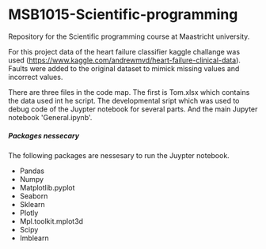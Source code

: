# MSB1015-Scientific-programming
Repository for the Scientific programming course at Maastricht university.

For this project data of the heart failure classifier kaggle challange was used (https://www.kaggle.com/andrewmvd/heart-failure-clinical-data).  Faults were added to the original dataset to mimick missing values and incorrect values. 

There are three files in the code map. The first is Tom.xlsx which contains the data used int he script. The developmental sript which was used to debug code of the Juypter notebook for several parts. And the main Jupyter notebook 'General.ipynb'.

#####  Packages nessecary 
The following packages are nessesary to run the Juypter notebook.
- Pandas
- Numpy
- Matplotlib.pyplot
- Seaborn
- Sklearn
- Plotly
- Mpl.toolkit.mplot3d
- Scipy
- Imblearn
